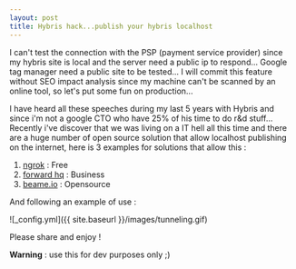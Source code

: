 ```yaml
---
layout: post
title: Hybris hack...publish your hybris localhost
---
```


I can't test the connection with the PSP (payment service provider) since my hybris site is local and the server need a public ip to respond...
Google tag manager need a public site to be tested...
I will commit this feature without SEO impact analysis since my machine can't be scanned by an online tool, so let's put some fun on production...

I have heard all these speeches during my last 5 years with Hybris and since i'm  not a google CTO who have 25% of his time to do r&d stuff...
Recently i've discover that we was living on a IT hell all this time and there are a huge number of open source solution that allow localhost publishing
on the internet, here is 3 examples for solutions that allow this :

1. [ngrok](https://ngrok.com/) : Free
2. [forward hq](https://forwardhq.com/) : Business
3. [beame.io](https://www.beame.io/insta-ssl.html) : Opensource

And following an example of use :

![_config.yml]({{ site.baseurl }}/images/tunneling.gif)

Please share and enjoy !

**Warning** : use this for dev purposes only ;)


